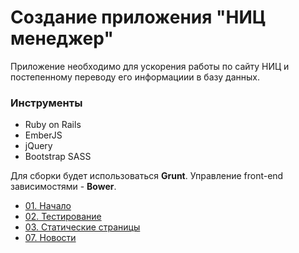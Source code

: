# Создание приложения "НИЦ менеджер"

Приложение необходимо для ускорения работы по сайту НИЦ и постепенному переводу его информациии в базу данных.

### Инструменты
- Ruby on Rails
- EmberJS
- jQuery
- Bootstrap SASS

Для сборки будет использоваться **Grunt**. Управление front-end зависимостями - **Bower**.

 - [01. Начало](docs/01begining.md)
 - [02. Тестирование](docs/02tests.md)
 - [03. Статические страницы](docs/03static_pages.md)
 - [07. Новости](docs/07news.md)